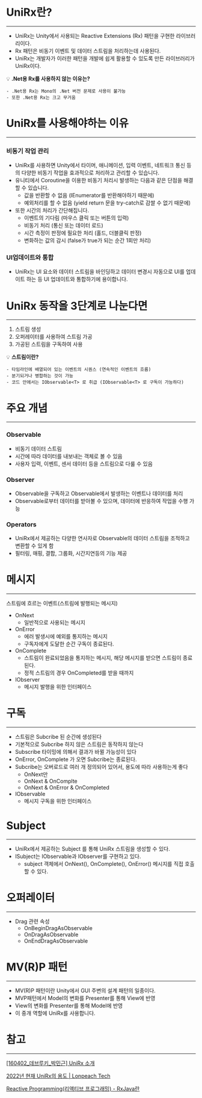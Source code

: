 # UniRx란?

---

- UniRx는 Unity에서 사용되는 Reactive Extensions (Rx) 패턴을 구현한 라이브러리이다.
- Rx 패턴은 비동기 이벤트 및 데이터 스트림을 처리하는데 사용된다.
- UniRx는 개발자가 이러한 패턴을 개발에 쉽게 활용할 수 있도록 만든 라이브러리가 UniRx이다.


💡 **.Net용 Rx를 사용하지 않는 이유는?**
```
- .Net용 Rx는 Mono의 .Net 버전 문제로 사용이 불가능
- 또한 .Net용 Rx는 크고 무거움
```

# UniRx를 사용해야하는 이유

---

### 비동기 작업 관리

- UniRx를 사용하면 Unity에서 타이머, 애니메이션, 입력 이벤트, 네트워크 통신 등의 다양한 비동기 작업을 효과적으로 처리하고 관리할 수 있습니다.
- 유니티에서 Coroutine을 이용한 비동기 처리시 발생하는 다음과 같은 단점을 해결할 수 있습니다.
    - 값을 반환할 수 없음 (IEnumerator를 반환해야하기 때문에)
    - 예외처리를 할 수 없음 (yield return 문을 try-catch로 감쌀 수 없기 때문에)
- 또한 시간의 처리가 간단해집니다.
    - 이벤트의 기다림 (마우스 클릭 또는 버튼의 입력)
    - 비동기 처리 (통신 또는 데이터 로드)
    - 시간 측정이 판정에 필요한 처리 (홀드, 더블클릭 판정)
    - 변화하는 값의 감시 (false가 true가 되는 순간 1회만 처리)

### UI업데이트와 통합

- UniRx는 UI 요소와 데이터 스트림을 바인딩하고 데이터 변경시 자동으로 UI를 업데이트 하는 등 UI 업데이트와 통합하기에 용이합니다.

# UniRx 동작을 3단계로 나눈다면

---

1. 스트림 생성
2. 오퍼레이터를 사용하여 스트림 가공
3. 가공된 스트림을 구독하여 사용

💡 **스트림이란?**
```
- 타임라인에 배열되어 있는 이벤트의 시퀀스 (연속적인 이벤트의 흐름)
- 분기되거나 병합하는 것이 가능
- 코드 안에서는 IObservable<T> 로 취급 (IObservable<T> 로 구독이 가능하다)
```

# 주요 개념

---

### Observable

- 비동기 데이터 스트림
- 시간에 따라 데이터를 내보내는 객체로 볼 수 있음
- 사용자 입력, 이벤트, 센서 데이터 등을 스트림으로 다룰 수 있음

### Observer

- Observable을 구독하고 Observable에서 발생하는 이벤트나 데이터를 처리
- Observable로부터 데이터를 받아볼 수 있으며, 데이터에 반응하여 작업을 수행 가능

### Operators

- UniRx에서 제공하는 다양한 연사자로 Observable의 데이터 스트림을 조적하고 변환할 수 있게 함
- 필터링, 매핑, 결합, 그룹화, 시간지연등의 기능 제공

# 메시지

---

스트림에 흐르는 이벤트(스트림에 발행되는 메시지)

- OnNext
    - 일반적으로 사용되는 메시지
- OnError
    - 에러 발생시에 예외를 통지하는 메시지
    - 구독자에게 도달한 순간 구독이 종료된다.
- OnComplete
    - 스트림이 완료되었음을 통지하는 메시지, 해당 메시지를 받으면 스트림이 종료된다.
    - 정적 스트림의 경우 OnCompleted를 받을 때까지
- IObserver
    - 메시지 발행을 위한 인터페이스

# 구독

---

- 스트림은 Subcribe 된 순간에 생성된다
- 기본적으로 Subcribe 하지 않은 스트림은 동작하지 않는다
- Subscribe 타이밍에 의해서 결과가 바뀔 가능성이 있다
- OnError, OnComplete 가 오면 Subcribe는 종료된다.
- Subcribe는 오버로드로 여러 개 정의되어 있어서, 용도에 따라 사용하는게 좋다
    - OnNext만
    - OnNext & OnComplte
    - OnNext & OnError & OnCompleted
- IObservable
    - 메시지 구독을 위한 인터페이스

# Subject

---

- UniRx에서 제공하는 Subject<T> 를 통해 UniRx 스트림을 생성할 수 있다.
- ISubject는 IObservable과 IObserver를 구현하고 있다.
    - subject 객체에서 OnNext(), OnComplete(), OnError() 메시지를 직접 호출할 수 있다.

# 오퍼레이터

---

- Drag 관련 속성
    - OnBeginDragAsObservable
    - OnDragAsObservable
    - OnEndDragAsObservable

# MV(R)P 패턴

---

- MV(R)P 패턴이란 Unity에서 GUI 주변의 설계 패턴의 일종이다.
- MVP패턴에서 Model의 변화를 Presenter를 통해 View에 반영
- View의 변화를 Presenter를 통해 Model에 반영
- 이 중개 역할에 UniRx를 사용합니다.

# 참고

---

[[160402_데브루키_박민근] UniRx 소개](https://www.slideshare.net/agebreak/160402-unirx)

[2022년 현재 UniRx의 용도 | Lonpeach Tech](https://tech.lonpeach.com/2022/10/29/2022-unirx/)

[Reactive Programming(리액티브 프로그래밍) - RxJava란](https://velog.io/@salgu1998/Reactive-Programming리액티브-프로그래밍-이란)
